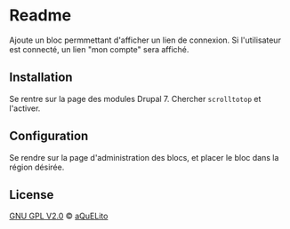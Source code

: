 
# Readme

Ajoute un bloc permmettant d'afficher un lien de connexion. Si l'utilisateur est connecté, un lien "mon compte" sera affiché.

## Installation

Se rentre sur la page des modules Drupal 7. Chercher `scrolltotop` et l'activer.

## Configuration

Se rendre sur la page d'administration des blocs, et placer le bloc dans la région désirée.

## License

[GNU GPL V2.0](./LICENSE) &copy; [aQuELito](https://aquelito.fr/)
